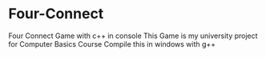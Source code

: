 # Four-Connect
Four Connect Game with c++ in console
This Game is my university project for Computer Basics Course
Compile this in windows with g++
